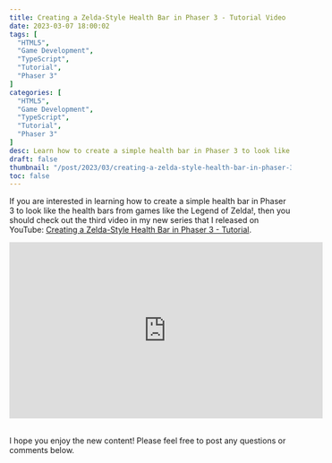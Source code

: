 ```yaml
---
title: Creating a Zelda-Style Health Bar in Phaser 3 - Tutorial Video
date: 2023-03-07 18:00:02
tags: [
  "HTML5",
  "Game Development",
  "TypeScript",
  "Tutorial",
  "Phaser 3"
]
categories: [
  "HTML5",
  "Game Development",
  "TypeScript",
  "Tutorial",
  "Phaser 3"
]
desc: Learn how to create a simple health bar in Phaser 3 to look like the health bars from games like the Legend of Zelda!
draft: false
thumbnail: "/post/2023/03/creating-a-zelda-style-health-bar-in-phaser-3-tutorial-video/images/creating-a-zelda-style-health-bar-in-phaser-3-tutorial-video-thumbnail.png"
toc: false
---
```


If you are interested in learning how to create a simple health bar in Phaser 3 to look like the health bars from games like the Legend of Zelda!, then you should check out the third video in my new series that I released on YouTube: <a href="https://youtu.be/5LUDslRr-74" target="_blank">Creating a Zelda-Style Health Bar in Phaser 3 - Tutorial</a>.

<div style="text-align: center;">
<iframe width="560" height="315" src="https://www.youtube.com/embed/5LUDslRr-74" title="YouTube video player" frameborder="0" allow="accelerometer; autoplay; clipboard-write; encrypted-media; gyroscope; picture-in-picture; web-share" allowfullscreen></iframe>
</div>
<br />

I hope you enjoy the new content! Please feel free to post any questions or comments below.
